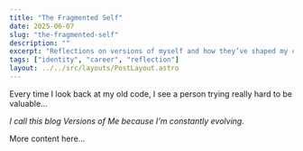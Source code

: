 ```yaml
---
title: "The Fragmented Self"
date: 2025-06-07
slug: "the-fragmented-self"
description: ""
excerpt: "Reflections on versions of myself and how they’ve shaped my current path."
tags: ["identity", "career", "reflection"]
layout: ../../src/layouts/PostLayout.astro
---
```


Every time I look back at my old code, I see a person trying really hard to be valuable...

_I call this blog Versions of Me because I'm constantly evolving._

More content here...
